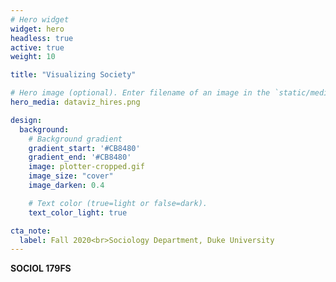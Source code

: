 ```yaml
---
# Hero widget
widget: hero
headless: true
active: true
weight: 10

title: "Visualizing Society"

# Hero image (optional). Enter filename of an image in the `static/media/` folder.
hero_media: dataviz_hires.png

design:
  background:
    # Background gradient
    gradient_start: '#CB8480'
    gradient_end: '#CB8480'
    image: plotter-cropped.gif
    image_size: "cover"
    image_darken: 0.4

    # Text color (true=light or false=dark).
    text_color_light: true

cta_note:
  label: Fall 2020<br>Sociology Department, Duke University
---
```


**SOCIOL 179FS**
